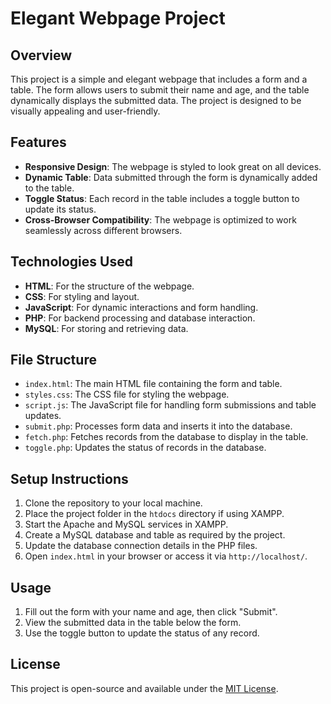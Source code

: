 # Elegant Webpage Project

## Overview
This project is a simple and elegant webpage that includes a form and a table. The form allows users to submit their name and age, and the table dynamically displays the submitted data. The project is designed to be visually appealing and user-friendly.

## Features
- **Responsive Design**: The webpage is styled to look great on all devices.
- **Dynamic Table**: Data submitted through the form is dynamically added to the table.
- **Toggle Status**: Each record in the table includes a toggle button to update its status.
- **Cross-Browser Compatibility**: The webpage is optimized to work seamlessly across different browsers.

## Technologies Used
- **HTML**: For the structure of the webpage.
- **CSS**: For styling and layout.
- **JavaScript**: For dynamic interactions and form handling.
- **PHP**: For backend processing and database interaction.
- **MySQL**: For storing and retrieving data.

## File Structure
- `index.html`: The main HTML file containing the form and table.
- `styles.css`: The CSS file for styling the webpage.
- `script.js`: The JavaScript file for handling form submissions and table updates.
- `submit.php`: Processes form data and inserts it into the database.
- `fetch.php`: Fetches records from the database to display in the table.
- `toggle.php`: Updates the status of records in the database.

## Setup Instructions
1. Clone the repository to your local machine.
2. Place the project folder in the `htdocs` directory if using XAMPP.
3. Start the Apache and MySQL services in XAMPP.
4. Create a MySQL database and table as required by the project.
5. Update the database connection details in the PHP files.
6. Open `index.html` in your browser or access it via `http://localhost/`.

## Usage
1. Fill out the form with your name and age, then click "Submit".
2. View the submitted data in the table below the form.
3. Use the toggle button to update the status of any record.

## License
This project is open-source and available under the [MIT License](LICENSE).
